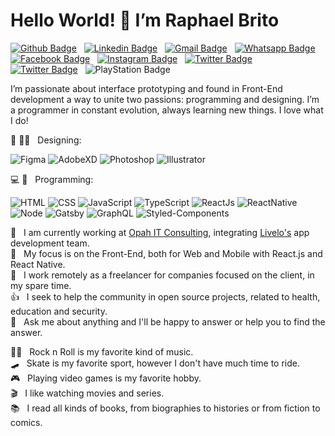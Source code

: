 # Hello World! 👋 I’m Raphael Brito

[![Github Badge](https://img.shields.io/badge/-Github-000?style=flat&logo=Github&logoColor=white&link=https://github.com/RBritoX)](https://github.com/RBritoX) &nbsp; 
[![Linkedin Badge](https://img.shields.io/badge/-LinkedIn-0077B5?style=flat&logo=Linkedin&logoColor=white&link=https://www.linkedin.com/in/nykollemalone)](https://www.linkedin.com/in/raphaellbrito/) &nbsp; 
[![Gmail Badge](https://img.shields.io/badge/-Gmail-c5392a?style=flat&logo=Gmail&logoColor=white&link=mailto:rbritox.js@gmail.com)](mailto:rbritox.js@gmail.com) &nbsp; 
[![Whatsapp Badge](https://img.shields.io/badge/-Whatsapp-1F9B12?style=flat&labelColor=1F9B12&logo=whatsapp&logoColor=white&link=https://api.whatsapp.com/send?phone=5511994661413&text=Olá%20Raphael!%20Vi%20seu%20perfil%20no%20Github%20e%20gostaria%20de%20entrar%20em%20contato%20com%20você)](https://api.whatsapp.com/send?phone=5511994661413&text=Olá%20Raphael!%20Vi%20seu%20perfil%20no%20Github%20e%20gostaria%20de%20entrar%20em%20contato%20com%20você) &nbsp; 
[![Facebook Badge](https://img.shields.io/badge/-Facebook-1778F2?style=flat&logo=Facebook&logoColor=white&link=https://www.facebook.com/RaphaBrito)](https://www.facebook.com/RaphaBrito) &nbsp; 
[![Instagram Badge](https://img.shields.io/badge/-Instagram-BF008C?style=flat&logo=Instagram&logoColor=white&link=https://www.instagram.com/raphaellbrito)](https://www.instagram.com/raphaellbrito) &nbsp; 
[![Twitter Badge](https://img.shields.io/badge/-Twitter-00acee?style=flat&logo=Twitter&logoColor=white&link=https://twitter.com/RaphaelBritoX)](https://twitter.com/RaphaelBritoX) &nbsp; 
[![Twitter Badge](https://img.shields.io/badge/-Spotify-1ED561?style=flat&logo=Spotify&logoColor=white&link=https://open.spotify.com/user/raphaellbrito?si=_qP5ahrUS0aMlgefqAKJAg)](https://open.spotify.com/user/raphaellbrito?si=_qP5ahrUS0aMlgefqAKJAg) &nbsp; 
![PlayStation Badge](https://img.shields.io/badge/-PSN:_RBritoX-1057A1?style=flat&logo=PlayStation&logoColor=white)

I’m passionate about interface prototyping and found in Front-End development a way to unite two passions: programming and designing.
I’m a programmer in constant evolution, always learning new things. I love what I do!

🎨 ✍🏼 &nbsp; Designing: <br/>

![Figma](https://img.shields.io/badge/-Figma-333?style=for-the-badge&logoColor=figma&logo=figma)
![AdobeXD](https://img.shields.io/badge/-Adobe_XD-333?style=for-the-badge&logoColor=adobe-xd&logo=adobe-xd)
![Photoshop](https://img.shields.io/badge/-Photoshop-333?style=for-the-badge&logoColor=photoshop&logo=adobe-photoshop)
![Illustrator](https://img.shields.io/badge/-Illustrator-333?style=for-the-badge&logoColor=illustrator&logo=adobe-illustrator)<br/>

💻 📱 &nbsp; Programming: <br/>

![HTML](https://img.shields.io/badge/-HTML-333?style=for-the-badge&logoColor=html5&logo=html5)
![CSS](https://img.shields.io/badge/-CSS-333?style=for-the-badge&logoColor=2763EC&logo=css3)
![JavaScript](https://img.shields.io/badge/-JavaScript-333?style=for-the-badge&logoColor=javascript&logo=javascript)
![TypeScript](https://img.shields.io/badge/-TypeScript-333?style=for-the-badge&logoColor=0077C7&logo=typescript)
![ReactJs](https://img.shields.io/badge/-React.js-333?style=for-the-badge&logoColor=react&logo=react)
![ReactNative](https://img.shields.io/badge/-React_Native-333?style=for-the-badge&logoColor=react&logo=react)<br/>
![Node](https://img.shields.io/badge/-Node.js-333?style=for-the-badge&logoColor=node.js&logo=node.js)
![Gatsby](https://img.shields.io/badge/-Gatsby-333?style=for-the-badge&logoColor=643195&logo=gatsby)
![GraphQL](https://img.shields.io/badge/-GraphQL-333?style=for-the-badge&logoColor=E034A7&logo=graphql)
![Styled-Components](https://img.shields.io/badge/-Styled_Components-333?style=for-the-badge&logoColor=styled-components&logo=styled-components)

💼 &nbsp; I am currently working at [Opah IT Consulting](https://www.opah.com.br/), integrating [Livelo's](https://www.livelo.com.br/) app development team.<br/>
🚀 &nbsp; My focus is on the Front-End, both for Web and Mobile with React.js and React Native.<br/>
🤝 &nbsp; I work remotely as a freelancer for companies focused on the client, in my spare time.<br/>
👍 &nbsp; I seek to help the community in open source projects, related to health, education and security.<br/>
💬 &nbsp; Ask me about anything and I'll be happy to answer or help you to find the answer.<br/>

🤘🏻 &nbsp; Rock n Roll is my favorite kind of music.<br/>
🛹 &nbsp; Skate is my favorite sport, however I don't have much time to ride.<br/>
🎮 &nbsp; Playing video games is my favorite hobby.<br/>
🎬 &nbsp; I like watching movies and series.<br/>
📚 &nbsp; I read all kinds of books, from biographies to histories or from fiction to comics.<br/>
